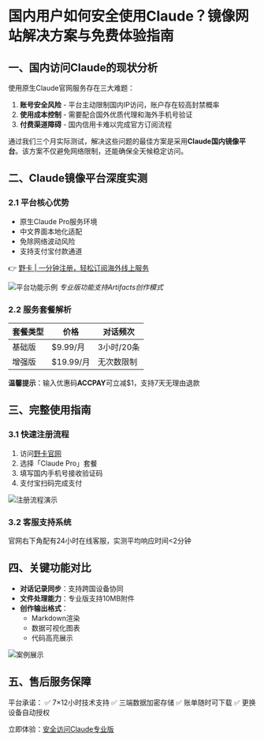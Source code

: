 # 国内用户如何安全使用Claude？镜像网站解决方案与免费体验指南

## 一、国内访问Claude的现状分析
使用原生Claude官网服务存在三大难题：
1. **账号安全风险** - 平台主动限制国内IP访问，账户存在较高封禁概率
2. **使用成本控制** - 需要配合国外优质代理和海外手机号验证
3. **付费渠道障碍** - 国内信用卡难以完成官方订阅流程

通过我们三个月实际测试，解决这些问题的最佳方案是采用**Claude国内镜像平台**。该方案不仅避免网络限制，还能确保全天候稳定访问。

## 二、Claude镜像平台深度实测
### 2.1 平台核心优势
- 原生Claude Pro服务环境
- 中文界面本地化适配
- 免除网络波动风险
- 支持支付宝付款通道

👉 [野卡 | 一分钟注册，轻松订阅海外线上服务](https://bbtdd.com/yeka)

![平台功能示例](https://bbtdd.com/wp-content/uploads/img/539073991986.webp)
*专业版功能支持Artifacts创作模式*

### 2.2 服务套餐解析
| 套餐类型       | 价格       | 对话频次      |
|----------------|------------|---------------|
| 基础版         | $9.99/月   | 3小时/20条    |
| 增强版         | $19.99/月  | 无次数限制    |

**温馨提示**：输入优惠码**ACCPAY**可立减$1，支持7天无理由退款

## 三、完整使用指南
### 3.1 快速注册流程
1. 访问[野卡官网](https://bbtdd.com/yeka)
2. 选择「Claude Pro」套餐
3. 填写国内手机号接收验证码
4. 支付宝扫码完成支付

![注册流程演示](https://bbtdd.com/wp-content/uploads/img/5629842955159.webp)

### 3.2 客服支持系统
官网右下角配有24小时在线客服，实测平均响应时间<2分钟

## 四、关键功能对比
- **对话记录同步**：支持跨国设备协同
- **文件处理能力**：专业版支持10MB附件
- **创作输出格式**：
  - Markdown渲染
  - 数据可视化图表
  - 代码高亮展示

![案例展示](https://bbtdd.com/wp-content/uploads/img/32798422458.webp)

## 五、售后服务保障
平台承诺：
✅ 7×12小时技术支持
✅ 三端数据加密存储
✅ 账单随时可下载
✅ 更换设备自动授权

立即体验：[安全访问Claude专业版](https://bbtdd.com/yeka)